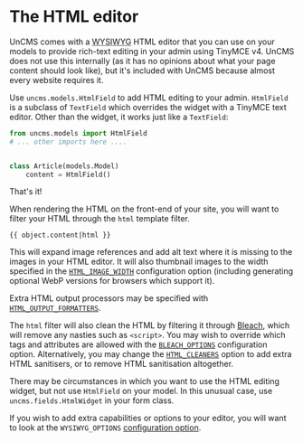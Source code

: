 # The HTML editor

UnCMS comes with a <abbr title="What You See Is What You Get">WYSIWYG</abbr> HTML editor that you can use on your models to provide rich-text editing in your admin using TinyMCE v4.
UnCMS does not use this internally (as it has no opinions about what your page content should look like),
but it's included with UnCMS because almost every website requires it.

Use `uncms.models.HtmlField` to add HTML editing to your admin.
`HtmlField` is a subclass of `TextField` which overrides the widget with a TinyMCE text editor.
Other than the widget, it works just like a `TextField`:

```python
from uncms.models import HtmlField
# ... other imports here ....


class Article(models.Model)
    content = HtmlField()
```

That's it!

When rendering the HTML on the front-end of your site, you will want to filter your HTML through the `html` template filter.


```
{{ object.content|html }}
```

This will expand image references and add alt text where it is missing to the images in your HTML editor.
It will also thumbnail images to the width specified in the [`HTML_IMAGE_WIDTH`](configuration.md?id=html_image_width) configuration option
(including generating optional WebP versions for browsers which support it).

Extra HTML output processors may be specified with [`HTML_OUTPUT_FORMATTERS`](configuration.md?id=html_output_formatters).

The `html` filter will also clean the HTML by filtering it through [Bleach](https://github.com/mozilla/bleach), which will remove any nasties such as `<script>`.
You may wish to override which tags and attributes are allowed with the [`BLEACH_OPTIONS`](configuration.md?id=bleach_options) configuration option.
Alternatively, you may change the [`HTML_CLEANERS`](configuration.md?id=html_cleaners) option to add extra HTML sanitisers,
or to remove HTML sanitisation altogether.

There may be circumstances in which you want to use the HTML editing widget, but not use `HtmlField` on your model.
In this unusual case, use `uncms.fields.HtmlWidget` in your form class.

If you wish to add extra capabilities or options to your editor, you will want to look at the `WYSIWYG_OPTIONS` [configuration option](configuration.md).

